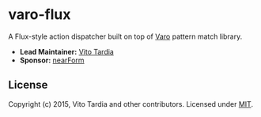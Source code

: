 # varo-flux

A Flux-style action dispatcher built on top of [Varo][varo] pattern match library.

 - __Lead Maintainer:__ [Vito Tardia][lead]
 - __Sponsor:__ [nearForm][]

## License
Copyright (c) 2015, Vito Tardia and other contributors.
Licensed under [MIT][].

[varo]: https://www.npmjs.com/package/varo
[lead]: http://vito.tardia.me
[nearForm]: http://www.nearform.com/
[MIT]: ./LICENSE
